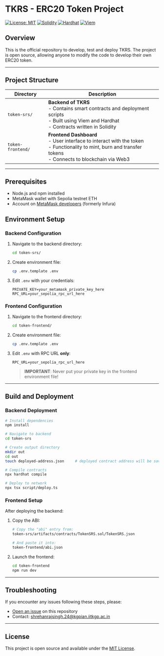 # TKRS - ERC20 Token Project

[![License: MIT](https://img.shields.io/badge/License-MIT-blue.svg)](https://opensource.org/licenses/MIT)
[![Solidity](https://img.shields.io/badge/Solidity-%5E0.8.20-gray.svg?logo=solidity)](https://soliditylang.org/)
[![Hardhat](https://img.shields.io/badge/Built%20with-Hardhat-yellow.svg)](https://hardhat.org/)
[![Viem](https://img.shields.io/badge/Powered%20by-Viem-purple.svg)](https://viem.sh/)

## Overview

This is the official repository to develop, test and deploy TKRS. The project is open source, allowing anyone to modify the code to develop their own ERC20 token.

---

## Project Structure

| Directory | Description |
|-----------|-------------|
| `token-srs/` | **Backend of TKRS** <br> - Contains smart contracts and deployment scripts <br> - Built using Viem and Hardhat <br> - Contracts written in Solidity |
| `token-frontend/` | **Frontend Dashboard** <br> - User interface to interact with the token <br> - Functionality to mint, burn and transfer tokens <br> - Connects to blockchain via Web3 |

---

## Prerequisites

- Node.js and npm installed
- MetaMask wallet with Sepolia testnet ETH
- Account on [MetaMask developers](https://developers.metamask.io/) (formerly Infura)

## Environment Setup

### Backend Configuration

1. Navigate to the backend directory:
    ```bash
    cd token-srs/
    ```

2. Create environment file:
    ```bash
    cp .env.template .env
    ```

3. Edit `.env` with your credentials:
    ```
    PRIVATE_KEY=your_metamask_private_key_here
    RPC_URL=your_sepolia_rpc_url_here
    ```

### Frontend Configuration

1. Navigate to the frontend directory:
    ```bash
    cd token-frontend/
    ```

2. Create environment file:
    ```bash
    cp .env.template .env
    ```

3. Edit `.env` with RPC URL **only**:
    ```
    RPC_URL=your_sepolia_rpc_url_here
    ```

    > **IMPORTANT**: Never put your private key in the frontend environment file!

---

## Build and Deployment

### Backend Deployment

```bash
# Install dependencies
npm install

# Navigate to backend
cd token-srs

# Create output directory
mkdir out
cd out
touch deployed-address.json     # deployed contract address will be saved here

# Compile contracts
npx hardhat compile

# Deploy to network
npx tsx script/deploy.ts
```

### Frontend Setup

After deploying the backend:

1. Copy the ABI:
    ```bash
    # Copy the "abi" entry from:
    token-srs/artifacts/contracts/TokenSRS.sol/TokenSRS.json
    
    # And paste it into:
    token-frontend/abi.json
    ```

2. Launch the frontend:
    ```bash
    cd token-frontend
    npm run dev
    ```

---

## Troubleshooting

If you encounter any issues following these steps, please:

- [Open an issue](https://github.com/shrehanrajsingh/tkrs-erc20/issues/new) on this repository
- Contact: [shrehanrajsingh.24@kgpian.iitkgp.ac.in](mailto:shrehanrajsingh.24@kgpian.iitkgp.ac.in)

---

## License

This project is open source and available under the [MIT License](LICENSE).